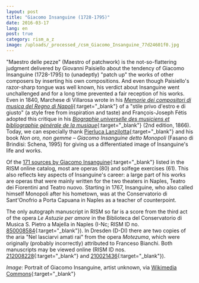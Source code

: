 ```yaml
---
layout: post
title: "Giacomo Insanguine (1728-1795)"
date: 2016-03-17
lang: en
post: true
category: rism_a_z
image: /uploads/_processed_/csm_Giacomo_Insanguine_77d24601f0.jpg
---
```



"Maestro delle pezze" (Maestro of patchwork) is the not-so-flattering judgment delivered by Giovanni Paisiello about the tendency of Giacomo Insanguine (1728-1795) to (unadeptly) "patch up" the works of other composers by inserting his own compositions. And even though Paisiello's razor-sharp tongue was well known, his verdict about Insanguine went unchallenged and for a long time prevented a fair reception of his works. Even in 1840, Marchese di Villarosa wrote in his [_Memorie dei compositori di musica del Regno di Napoli_](http://digitale.bnnonline.it/index.php?it/149/ricerca-contenuti-digitali/show/84/){:target="_blank"} of a "stile privo d'estro e di giusto" (a style free from inspiration and taste) and François-Joseph Fétis adopted this critique in his [_Biographie universelle des musiciens et bibliographie générale de la musique_](http://gallica.bnf.fr/ark:/12148/bpt6k69720x/f404.image.r=){:target="_blank"} (2nd edition, 1866). Today, we can especially thank [Pierluca Lanzilotta](http://cons.bz.it/IT/progs/pages/lanzillotta-pierluca.aspx){:target="_blank"} and his book _Non oro, non gemme – Giacomo Insanguine detto Monopoli_ (Fasano di Brindisi: Schena, 1995) for giving us a differentiated image of Insanguine's life and works.

Of the [171 sources by Giacomo Insanguine](https://opac.rism.info/search?View=rism&author=Insanguine){:target="_blank"} listed in the RISM online catalog, most are operas (80) and solfege exercises (61). This also reflects key aspects of Insanguine's career: a large part of his works are operas that were mainly written for the two theaters in Naples, Teatro dei Fiorentini and Teatro nuovo. Starting in 1767, Insanguine, who also called himself Monopoli after his hometown, was at the Conservatorio di Sant'Onofrio a Porta Capuana in Naples as a teacher of counterpoint.

The only autograph manuscript in RISM so far is a score from the third act of the opera _Le Astuzie per amore_ in the Biblioteca del Conservatorio di Musica S. Pietro a Majella in Naples (I-Nc; RISM ID no. [850008584](https://opac.rism.info/search?id=850008584){:target="_blank"}). In Dresden (D-Dl) there are two copies of the aria "Nel lasciarvi amati rai" from the opera _Motezuma_, which were originally (probably incorrectly) attributed to Franceso Bianchi. Both manuscripts may be viewed online (RISM ID nos. [212008228](https://opac.rism.info/search?id=212008228){:target="_blank"} and [210021436](https://opac.rism.info/search?id=210021436){:target="_blank"}).


_Image_: Portrait of Giacomo Insanguine, artist unknown, via [Wikimedia Commons](https://it.wikipedia.org/wiki/File:Giacomo_Insanguine.jpg){:target="_blank"}



<script type="text/javascript">var switchTo5x=true;</script><script type="text/javascript" src="http://w.sharethis.com/button/buttons.js"></script><script type="text/javascript">stLight.options({publisher: "9b601438-1ce1-49d8-bfd7-9cff5df54c17", doNotHash: false, doNotCopy: false, hashAddressBar: false});</script>